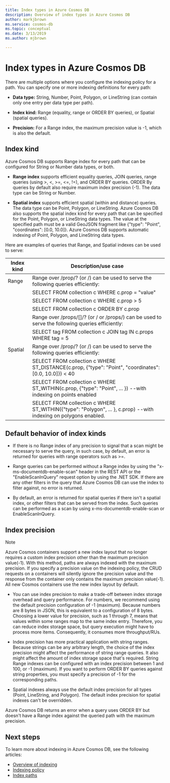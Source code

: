 ```yaml
---
title: Index types in Azure Cosmos DB
description: Overview of index types in Azure Cosmos DB
author: markjbrown
ms.service: cosmos-db
ms.topic: conceptual
ms.date: 3/13/2019
ms.author: mjbrown

---
```


# Index types in Azure Cosmos DB

There are multiple options where you configure the indexing policy for a path. You can specify one or more indexing definitions for every path:

- **Data type:** String, Number, Point, Polygon, or LineString (can contain only one entry per data type per path).

- **Index kind:** Range (equality, range or ORDER BY queries), or Spatial (spatial queries).

- **Precision:** For a Range index, the maximum precision value is -1, which is also the default.

## Index kind

Azure Cosmos DB supports Range index for every path that can be configured for String or Number data types, or both.

- **Range index** supports efficient equality queries, JOIN queries, range queries (using >, <, >=, <=, !=), and ORDER BY queries. ORDER By queries by default also require maximum index precision (-1). The data type can be String or Number.

- **Spatial index** supports efficient spatial (within and distance) queries. The data type can be Point, Polygon, or LineString. Azure Cosmos DB also supports the spatial index kind for every path that can be specified for the Point, Polygon, or LineString data types. The value at the specified path must be a valid GeoJSON fragment like {"type": "Point", "coordinates": [0.0, 10.0]}. Azure Cosmos DB supports automatic indexing of Point, Polygon, and LineString data types.

Here are examples of queries that Range, and Spatial indexes can be used to serve:

| **Index kind** | **Description/use case** |
| ---------- | ---------------- |
| Range      | Range over /prop/? (or /) can be used to serve the following queries efficiently: |
|            | SELECT FROM collection c WHERE c.prop = "value" |
|            | SELECT FROM collection c WHERE c.prop > 5 |
|            | SELECT FROM collection c ORDER BY c.prop   |
|            | Range over /props/[]/? (or / or /props/) can be used to serve the following queries efficiently:
|            | SELECT tag FROM collection c JOIN tag IN c.props WHERE tag = 5  |
| Spatial    | Range over /prop/? (or /) can be used to serve the following queries efficiently: |
|            | SELECT FROM collection c WHERE ST_DISTANCE(c.prop, {"type": "Point", "coordinates": [0.0, 10.0]}) < 40 |
|            | SELECT FROM collection c WHERE ST_WITHIN(c.prop, {"type": "Point", ... }) --with indexing on points enabled |
|            | SELECT FROM collection c WHERE ST_WITHIN({"type": "Polygon", ... }, c.prop) --with indexing on polygons enabled. |

## Default behavior of index kinds

- If there is no Range index of any precision to signal that a scan might be necessary to serve the query, in such case, by default, an error is returned for queries with range operators such as >=.

- Range queries can be performed without a Range index by using the "x-ms-documentdb-enable-scan" header in the REST API or the "EnableScanInQuery" request option by using the .NET SDK. If there are any other filters in the query that Azure Cosmos DB can use the index to filter against, no error is returned.

- By default, an error is returned for spatial queries if there isn't a spatial index, or other filters that can be served from the index. Such queries can be performed as a scan by using x-ms-documentdb-enable-scan or EnableScanInQuery.

## Index precision

> [!NOTE]
> Azure Cosmos containers support a new index layout that no longer requires a custom index precision other than the maximum precision value(-1). With this method, paths are always indexed with the maximum precision. If you specify a precision value on the indexing policy, the CRUD requests on a containers will silently ignore the precision value and the response from the container only contains the maximum precision value(-1).  All new Cosmos containers use the new index layout by default.

- You can use index precision to make a trade-off between index storage overhead and query performance. For numbers, we recommend using the default precision configuration of -1 (maximum). Because numbers are 8 bytes in JSON, this is equivalent to a configuration of 8 bytes. Choosing a lower value for precision, such as 1 through 7, means that values within some ranges map to the same index entry. Therefore, you can reduce index storage space, but query execution might have to process more items. Consequently, it consumes more throughput/RUs.

- Index precision has more practical application with string ranges. Because strings can be any arbitrary length, the choice of the index precision might affect the performance of string range queries. It also might affect the amount of index storage space that's required. String Range indexes can be configured with an index precision between 1 and 100, or -1 (maximum). If you want to perform ORDER BY queries against string properties, you must specify a precision of -1 for the corresponding paths.

- Spatial indexes always use the default index precision for all types (Point, LineString, and Polygon). The default index precision for spatial indexes can't be overridden.

Azure Cosmos DB returns an error when a query uses ORDER BY but doesn't have a Range index against the queried path with the maximum precision.

## Next steps

To learn more about indexing in Azure Cosmos DB, see the following articles:

- [Overview of indexing](index-overview.md)
- [Indexing policy](indexing-policies.md)
- [Index paths](index-paths.md)

